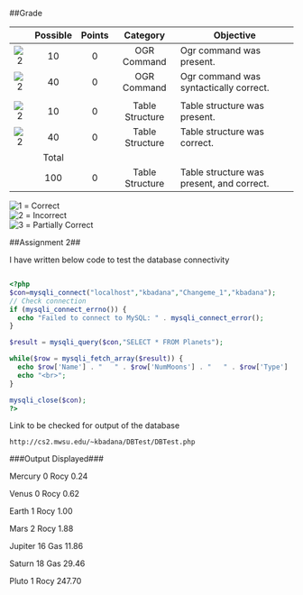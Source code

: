 ##Grade

|    |Possible|Points|Category     | Objective                                          | 
|:--:|:------:|:----:|:-----------:|----------------------------------------------------|
|![2]|    10  |   0   | OGR Command | Ogr command was present.                           |
|![2]|    40  |   0   | OGR Command | Ogr command was syntactically correct.             |
|    |        |      |             |                                                    |
|![2]|    10  |   0   | Table Structure | Table structure was present.                   |
|![2]|    40  |   0   | Table Structure | Table structure was correct.                   |
|    | Total  |      |             |                                                    |
|    |    100 |   0   | Table Structure | Table structure was present, and correct.      |



![1] = Correct <br>
![2] = Incorrect <br>
![3] = Partially Correct <br>

[1]: https://raw.githubusercontent.com/rugbyprof/5443-Spatial-Database/master/media/correct.png
[2]: https://raw.githubusercontent.com/rugbyprof/5443-Spatial-Database/master/media/incorrect.png
[3]: https://raw.githubusercontent.com/rugbyprof/5443-Spatial-Database/master/media/partial.png

##Assignment 2##

I have written below code to test the database connectivity

``` php

<?php
$con=mysqli_connect("localhost","kbadana","Changeme_1","kbadana");
// Check connection
if (mysqli_connect_errno()) {
  echo "Failed to connect to MySQL: " . mysqli_connect_error();
}

$result = mysqli_query($con,"SELECT * FROM Planets");

while($row = mysqli_fetch_array($result)) {
  echo $row['Name'] . "   " . $row['NumMoons'] . "   " . $row['Type'] . "   " . $row['LengthOfYear'];
  echo "<br>";
}

mysqli_close($con);
?>

```

Link to be checked for output of the database

```
http://cs2.mwsu.edu/~kbadana/DBTest/DBTest.php

```

###Output Displayed###

Mercury 0 Rocy 0.24

Venus 0 Rocy 0.62

Earth 1 Rocy 1.00

Mars 2 Rocy 1.88

Jupiter 16 Gas 11.86

Saturn 18 Gas 29.46

Pluto 1 Rocy 247.70
